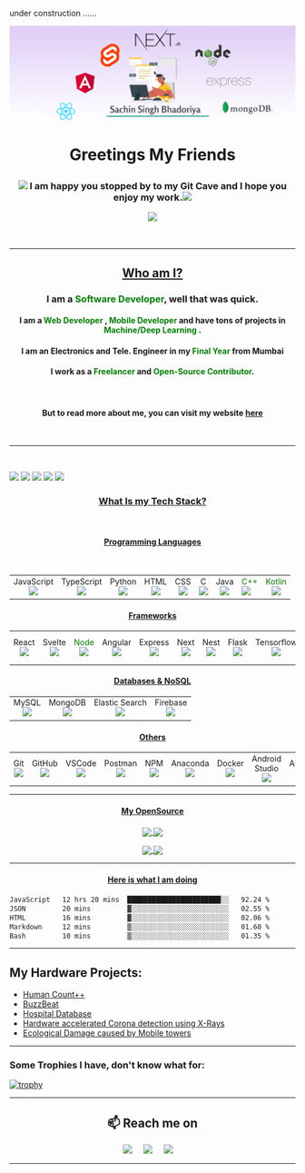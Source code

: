 under construction ......

![header](./resources/header2.png)

# <p align="center"> Greetings My Friends </p>

<p align="center">
    <h3  align="center"> <img src="https://media0.giphy.com/media/kf3EjrAsKp3P9bhYHG/giphy.gif?cid=ecf05e4760awfs511433qtbc55qsshyxkitr64ise44egb6u&rid=giphy.gif&ct=s" width="15"> I am happy you stopped by to my Git Cave and I hope you enjoy my work.<img src="https://media0.giphy.com/media/kf3EjrAsKp3P9bhYHG/giphy.gif?cid=ecf05e4760awfs511433qtbc55qsshyxkitr64ise44egb6u&rid=giphy.gif&ct=s" width="15"></h3>
</p>

<p align="center">    
<img src="https://community.gamepress.gg/uploads/default/original/4X/d/d/6/dd65529e09f65fd04bb76d6f980fbbebbaa21abc.gif" width="250">
</p>

<br>

---

## <p align="center"><U>Who am I? </U></p>

### <p align="center">I am a <span style="color:green">Software Developer</span>, well that was quick.</p>

#### <p align="center"> I am a <span style="color:green">Web Developer</span> , <span style="color:green">Mobile Developer</span> and have tons of projects in <span style="color:green"> Machine/Deep Learning </span>.</p>

<p>

#### <p align="center">I am an Electronics and Tele. Engineer in my <span style="color:green">Final Year</span> from Mumbai </p>

#### <p align="center">I work as a <span style="color:green">Freelancer</span> and <span style="color:green">Open-Source Contributor</span>.</p>

<br>

#### <p align="center">But to read more about me, you can visit my website [here](https://version0chiro.github.io/react-portfolio)</p>

<br>

---

<br>


![](https://github-profile-summary-cards.vercel.app/api/cards/profile-details?username=version0chiro&theme=solarized)
![](https://github-profile-summary-cards.vercel.app/api/cards/repos-per-language?username=version0chiro&theme=solarized)
![](https://github-profile-summary-cards.vercel.app/api/cards/most-commit-language?username=version0chiro&theme=solarized)
![](https://github-profile-summary-cards.vercel.app/api/cards/stats?username=version0chiro&theme=solarized)
![](https://github-profile-summary-cards.vercel.app/api/cards/productive-time?username=version0chiro&theme=solarized)

### <p align="center"> <U>What Is my Tech Stack? </U></p>

<br>

#### <p align="center"> <U>Programming Languages </U></p>

<p><span>&nbsp;&nbsp;&nbsp;&nbsp;&nbsp;&nbsp;&nbsp;&nbsp;</span>
<table>
  <tbody>
    <tr>
      <td align="center">JavaScript<br>
        <span align="center"><img src="https://img.icons8.com/color/48/000000/javascript--v1.png"/></span>
      </td>
        <td align="center">TypeScript<br>
        <span align="center"><img src="https://img.icons8.com/color/48/000000/typescript--v1.png"/></span>
        </td>
        <td align="center">Python<br>
        <span align="center"><img src="https://img.icons8.com/color/48/000000/python.png"/></span>
        </td>
        <td align="center">HTML<br>
        <span align="center"><img src="https://img.icons8.com/color/48/000000/html-5.png"/></span>
      </td>
      <td align="center">CSS<br>
        <span align="center"><img src="https://img.icons8.com/color/48/000000/css3.png" /></span>
        </td>
      <td align="center">C<br>
        <span align="center"><img src="https://img.icons8.com/color/48/000000/c-programming.png" /></span>
        </td>
        <td align="center">Java<br>
        <span align="center"><img src="https://img.icons8.com/color/48/000000/java"/></span>
      </td>
      <td>
       <span style="color:green">C++</span><br>
        <span align="center"><img src="https://img.icons8.com/color/50/000000/c-plus-plus-logo.png" width="48"/></span>
      </td>
      <td align="center"> <span style="color:green">Kotlin</span><br>
        <span align="center"><img src="https://img.icons8.com/color/48/000000/kotlin.png" width="48"/></span>
      </td>
    </tr>   
  </tbody>
</table>

#### <p align="center"> <U>Frameworks </U>

<table>
  <tbody>
    <tr>
      <td align="center">React<br>
        <span align="center"><img src="https://img.icons8.com/bubbles/50/000000/react.png"/></span>
      </td>
      <td align="center">Svelte<br>
        <span align="center"><img src="https://img.icons8.com/doodle/64/000000/svetle.png"/></span>
      <td align="center">
        <span style="color:green">Node</span><br>
        <span align="center"><img src="https://img.icons8.com/windows/32/000000/node-js.png"/></span>
      </td>
        <td align="center">Angular<br>
        <span align="center"><img src="https://img.icons8.com/color/48/000000/angularjs.png"/></span>
        </td>
        <td align="center">Express<br>
        <span align="center"><img src="https://www.vectorlogo.zone/logos/expressjs/expressjs-icon.svg"/></span>
        </td>
        <td align="center">Next<br>
        <span align="center"><img src="https://upload.wikimedia.org/wikipedia/commons/thumb/8/8e/Nextjs-logo.svg/1280px-Nextjs-logo.svg.png" width="48"/></span>
      </td>
      <td align="center">Nest<br>
        <span align="center"><img src="https://cdn.icon-icons.com/icons2/2107/PNG/512/file_type_nestjs_icon_130355.png" /></span>
        </td>
      <td align="center">Flask<br>
        <span align="center"><img src="https://cdn.iconscout.com/icon/free/png-256/flask-51-285137.png" /></span>
        </td>
        <td align="center">Tensorflow<br>
        <span align="center"><img src="https://upload.wikimedia.org/wikipedia/commons/thumb/2/2d/Tensorflow_logo.svg/957px-Tensorflow_logo.svg.png" width="48"/></span>
      </td>
      <td>
       <span style="color:green">OpenCV</span><br>
        <span align="center"><img src="https://upload.wikimedia.org/wikipedia/commons/thumb/3/32/OpenCV_Logo_with_text_svg_version.svg/1200px-OpenCV_Logo_with_text_svg_version.svg.png" width="48"/></span>
      </td>
      <td align="center"> <span style="color:green">React Native</span><br>
        <span align="center"><img src="https://raw.githubusercontent.com/ornikar/react-native-svg-transformer/HEAD/images/react-native-logo.png" width="48"/></span>
      </td>
    </tr>   
  </tbody>
</table>

#### <p align="center"> <U>Databases & NoSQL</U></p>

<table>
  <tbody>
    <tr>
      <td align="center">MySQL<br>
        <span align="center"><img src="https://img.icons8.com/color/48/000000/mysql-logo.png"/></span>
      </td>
        <td align="center">MongoDB<br>
        <span align="center"><img src="https://img.icons8.com/color/48/000000/mongodb.png"/></span>
        </td>
        <td align="center">Elastic Search<br>
        <span align="center"><img src="https://img.icons8.com/color/48/000000/elasticsearch.png"/></span>
        </td>
        <td align="center">Firebase<br>
        <span align="center"><img src="https://img.icons8.com/color/48/000000/firebase.png"/></span>
      </td>
    </tr>   
  </tbody>
</table>


#### <p align="center"> <U>Others</U></p>


<table>
  <tbody>
    <tr>
      <td align="center">Git<br>
        <span align="center"><img src="https://img.icons8.com/color/48/000000/git.png"/></span>
      </td>
        <td align="center">GitHub<br>
        <span align="center"><img src="https://img.icons8.com/color/48/000000/github.png"/></span>
        </td>
        <td align="center">VSCode<br>
        <span align="center"><img src="https://upload.wikimedia.org/wikipedia/commons/thumb/9/9a/Visual_Studio_Code_1.35_icon.svg/1024px-Visual_Studio_Code_1.35_icon.svg.png" width="48"/></span>
        </td>
        <td align="center">Postman<br>
        <span align="center"><img src="https://www.pngrepo.com/download/306590/postman.png" width="48"/></span>
      </td>
      <td align="center">NPM<br>
        <span align="center"><img src="https://img.icons8.com/color/48/000000/npm.png"/></span>
      </td>
      <td align="center">Anaconda<br>
        <span align="center"><img src="https://img.icons8.com/dusk/64/000000/anaconda.png"/></span>
      </td>
      <td align="center">Docker<br>
        <span align="center"><img src="https://img.icons8.com/color/48/000000/docker.png"/></span>
      </td>
      <td align="center">Android Studio<br>
        <span align="center"><img src="https://img.icons8.com/color/48/000000/android-studio.png"/></span>
      </td>
      <td align="center">Ardunio<br>
        <span align="center"><img src="https://img.icons8.com/color/48/000000/arduino.png"/></span>
      </td>
      <td align="center">Raspberry Pi<br>
        <span align="center"><img src="https://img.icons8.com/color/48/000000/raspberry-pi.png"/></span>
      </td>
      <td align="center">Linux<br>
        <span align="center"><img src="https://img.icons8.com/color/48/000000/linux.png"/></span>
      </td>
      </tr>
  </tbody>
</table>

***
#### <p align="center"> <U>My OpenSource</U></p>

<span>
<p align="center">
  <a href="https://github.com/version0chiro/Find-Me-Issues">
    <img align="center" src="https://github-readme-stats.vercel.app/api/pin/?username=version0chiro&repo=Find-Me-Issues&theme=algolia" />
  </a>

  <a href="https://github.com/version0chiro/Buzz-Beat">
    <img align="center" src="https://github-readme-stats.vercel.app/api/pin/?username=version0chiro&repo=Buzz-Beat&theme=algolia" />
  </a>  
</p>
</span>
<span>
<p align="center">
  <a href="https://github.com/version0chiro/VS-Meme-Reddit">
    <img align="center" src="https://github-readme-stats.vercel.app/api/pin/?username=version0chiro&repo=VS-Meme-Reddit&theme=algolia" />
  </a>
  <a href="https://github.com/version0chiro/find-me-issues-app">
    <img align="center" src="https://github-readme-stats.vercel.app/api/pin/?username=version0chiro&repo=find-me-issues-app&theme=algolia" />
  </a>
</p>
</span>

***

#### <p align="center"> <U>Here is what I am doing</U></p>

<!--START_SECTION:waka-->
```text
JavaScript   12 hrs 20 mins  ███████████████████████░░   92.24 % 
JSON         20 mins         ▓░░░░░░░░░░░░░░░░░░░░░░░░   02.55 % 
HTML         16 mins         ▓░░░░░░░░░░░░░░░░░░░░░░░░   02.06 % 
Markdown     12 mins         ▒░░░░░░░░░░░░░░░░░░░░░░░░   01.60 % 
Bash         10 mins         ▒░░░░░░░░░░░░░░░░░░░░░░░░   01.35 % 
```
<!--END_SECTION:waka-->



***


## My Hardware Projects:

- [Human Count++](https://www.hackster.io/366411/human-count-3d3e30)
- [BuzzBeat](https://www.hackster.io/385464/buzzbeat-8a9af9)
- [Hospital Database](https://www.hackster.io/sachinsinghbhadoriya1/hospital-database-system-946c7f)
- [Hardware accelerated Corona detection using X-Rays](https://www.hackster.io/TheBluePhoenix/contactless-spo2-detection-using-rgb-imaging-c66d78)
- [Ecological Damage caused by Mobile towers](https://www.hackster.io/rushnagda49/ecological-damage-caused-by-mobile-towers-036f23)

***

### Some Trophies I have, don't know what for:

[![trophy](https://github-profile-trophy.vercel.app/?username=version0chiro&column=7)](https://github.com/ryo-ma/github-profile-trophy)
***


<h2  align="center">📫 Reach me on</h2>
<p align="center">
  <a target="_blank"href="https://www.linkedin.com/in/sachin-singh-bhadoriya-46b18219a/"><img src="https://img.shields.io/badge/linkedin-%230077B5.svg?&style=for-the-badge&logo=linkedin&logoColor=white" /></a>&nbsp;&nbsp;&nbsp;&nbsp;
  <a target="_blank"href="https://twitter.com/version0chiro"><img src="https://img.shields.io/badge/twitter-%231DA1F2.svg?&style=for-the-badge&logo=twitter&logoColor=white" /></a>&nbsp;&nbsp;&nbsp;&nbsp;
  <a href="mailto:sachinsinghbhadoriya1@gmail.com?subject=Hello%20Sachin,%20From%20Github"><img src="https://img.shields.io/badge/gmail-%23D14836.svg?&style=for-the-badge&logo=gmail&logoColor=white" /></a>&nbsp;&nbsp;&nbsp;&nbsp;
</p>

<hr>




